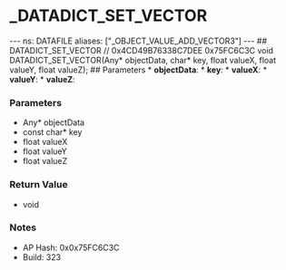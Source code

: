 # _DATADICT_SET_VECTOR

--- ns: DATAFILE aliases: ["_OBJECT_VALUE_ADD_VECTOR3"] --- ## DATADICT_SET_VECTOR  // 0x4CD49B76338C7DEE 0x75FC6C3C void DATADICT_SET_VECTOR(Any* objectData, char* key, float valueX, float valueY, float valueZ);   ## Parameters * **objectData**: * **key**: * **valueX**: * **valueY**: * **valueZ**:

### Parameters
* Any* objectData
* const char* key
* float valueX
* float valueY
* float valueZ

### Return Value
* void

### Notes
* AP Hash: 0x0x75FC6C3C
* Build: 323


